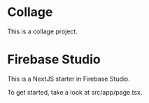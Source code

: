 # Collage

This is a collage project.

# Firebase Studio

This is a NextJS starter in Firebase Studio.

To get started, take a look at src/app/page.tsx.
